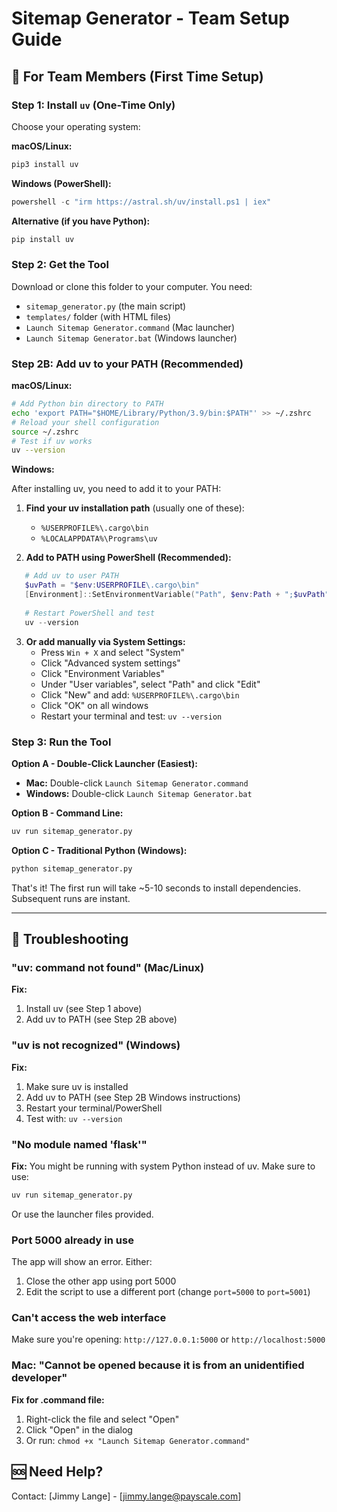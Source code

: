 # Sitemap Generator - Team Setup Guide

## 🎯 For Team Members (First Time Setup)

### Step 1: Install `uv` (One-Time Only)

Choose your operating system:

**macOS/Linux:**
```bash
pip3 install uv
```

**Windows (PowerShell):**
```powershell
powershell -c "irm https://astral.sh/uv/install.ps1 | iex"
```

**Alternative (if you have Python):**
```bash
pip install uv
```

### Step 2: Get the Tool

Download or clone this folder to your computer. You need:
- `sitemap_generator.py` (the main script)
- `templates/` folder (with HTML files)
- `Launch Sitemap Generator.command` (Mac launcher)
- `Launch Sitemap Generator.bat` (Windows launcher)

### Step 2B: Add uv to your PATH (Recommended)

**macOS/Linux:**
```bash
# Add Python bin directory to PATH
echo 'export PATH="$HOME/Library/Python/3.9/bin:$PATH"' >> ~/.zshrc
# Reload your shell configuration
source ~/.zshrc
# Test if uv works
uv --version
```

**Windows:**

After installing uv, you need to add it to your PATH:

1. **Find your uv installation path** (usually one of these):
   - `%USERPROFILE%\.cargo\bin`
   - `%LOCALAPPDATA%\Programs\uv`

2. **Add to PATH using PowerShell (Recommended):**
```powershell
   # Add uv to user PATH
   $uvPath = "$env:USERPROFILE\.cargo\bin"
   [Environment]::SetEnvironmentVariable("Path", $env:Path + ";$uvPath", "User")
   
   # Restart PowerShell and test
   uv --version
```

3. **Or add manually via System Settings:**
   - Press `Win + X` and select "System"
   - Click "Advanced system settings"
   - Click "Environment Variables"
   - Under "User variables", select "Path" and click "Edit"
   - Click "New" and add: `%USERPROFILE%\.cargo\bin`
   - Click "OK" on all windows
   - Restart your terminal and test: `uv --version`

### Step 3: Run the Tool

**Option A - Double-Click Launcher (Easiest):**
- **Mac:** Double-click `Launch Sitemap Generator.command`
- **Windows:** Double-click `Launch Sitemap Generator.bat`

**Option B - Command Line:**
```bash
uv run sitemap_generator.py
```

**Option C - Traditional Python (Windows):**
```cmd
python sitemap_generator.py
```

That's it! The first run will take ~5-10 seconds to install dependencies. Subsequent runs are instant.

---

## 🔧 Troubleshooting

### "uv: command not found" (Mac/Linux)
**Fix:** 
1. Install uv (see Step 1 above)
2. Add uv to PATH (see Step 2B above)

### "uv is not recognized" (Windows)
**Fix:**
1. Make sure uv is installed
2. Add uv to PATH (see Step 2B Windows instructions)
3. Restart your terminal/PowerShell
4. Test with: `uv --version`

### "No module named 'flask'"
**Fix:** You might be running with system Python instead of uv. Make sure to use:
```bash
uv run sitemap_generator.py
```

Or use the launcher files provided.

### Port 5000 already in use
The app will show an error. Either:
1. Close the other app using port 5000
2. Edit the script to use a different port (change `port=5000` to `port=5001`)

### Can't access the web interface
Make sure you're opening: `http://127.0.0.1:5000` or `http://localhost:5000`

### Mac: "Cannot be opened because it is from an unidentified developer"
**Fix for .command file:**
1. Right-click the file and select "Open"
2. Click "Open" in the dialog
3. Or run: `chmod +x "Launch Sitemap Generator.command"`

## 🆘 Need Help?
Contact: [Jimmy Lange] - [jimmy.lange@payscale.com]
